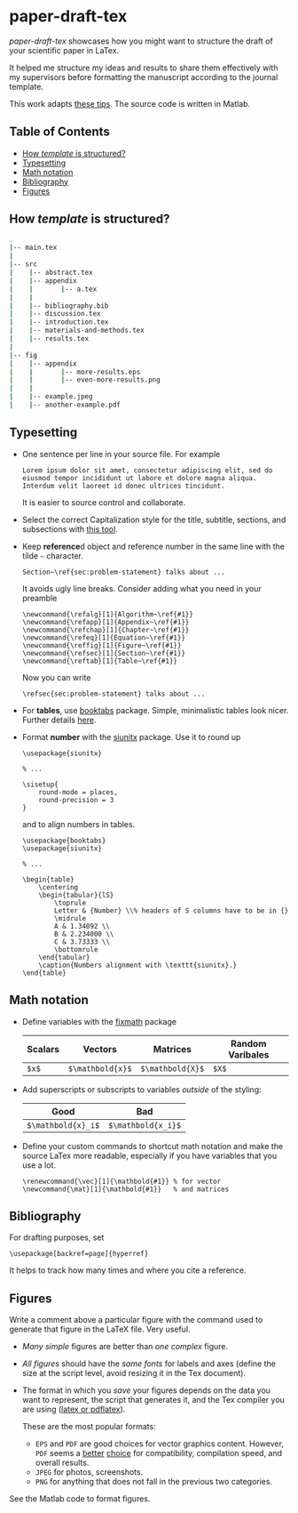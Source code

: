 # **paper-draft-tex**

*paper-draft-tex* showcases how you might want to structure the draft of your scientific paper in LaTex.

It helped me structure my ideas and results to share them effectively with my supervisors before formatting the manuscript according to the journal template.

This work adapts [these tips](https://github.com/Wookai/paper-tips-and-tricks).
The source code is written in Matlab.

## Table of Contents
- [How *template* is structured?](#how-template-is-structured)
- [Typesetting](#typesetting)
- [Math notation](#math-notation)
- [Bibliography](#bibliography)
- [Figures](#figures)

## How *template* is structured?


```bash
.
|-- main.tex
|
|-- src
|    |-- abstract.tex
|    |-- appendix
|    |       |-- a.tex
|    |
|    |-- bibliography.bib
|    |-- discussion.tex
|    |-- introduction.tex
|    |-- materials-and-methods.tex
|    |-- results.tex
|
|-- fig
|    |-- appendix
|    |       |-- more-results.eps
|    |       |-- even-more-results.png
|    |
|    |-- example.jpeg
|    |-- another-example.pdf
```

## Typesetting

- One sentence per line in your source file. For example
    ```
    Lorem ipsum dolor sit amet, consectetur adipiscing elit, sed do eiusmod tempor incididunt ut labore et dolore magna aliqua.
    Interdum velit laoreet id donec ultrices tincidunt.
    ```
    It is easier to source control and collaborate.
- Select the correct Capitalization style for the title, subtitle, sections, and subsections with [this tool](https://capitalizemytitle.com/).
- Keep **reference**d object and reference number in the same line with the tilde `~` character. 
    ```
    Section~\ref{sec:problem-statement} talks about ...
    ```
    It avoids ugly line breaks. 
    Consider adding what you need in your preamble
    ```
    \newcommand{\refalg}[1]{Algorithm~\ref{#1}}
    \newcommand{\refapp}[1]{Appendix~\ref{#1}}
    \newcommand{\refchap}[1]{Chapter~\ref{#1}}
    \newcommand{\refeq}[1]{Equation~\ref{#1}}
    \newcommand{\reffig}[1]{Figure~\ref{#1}}
    \newcommand{\refsec}[1]{Section~\ref{#1}}
    \newcommand{\reftab}[1]{Table~\ref{#1}}
    ```

    Now you can write
    ```
    \refsec{sec:problem-statement} talks about ...
    ```
- For **tables**, use [booktabs](https://www.ctan.org/pkg/booktabs) package. 
  Simple, minimalistic tables look nicer. Further details [here](https://people.inf.ethz.ch/markusp/teaching/guides/guide-tables.pdf).
- Format **number** with the [siunitx](https://ctan.org/pkg/siunitx) package. 
    Use it to round up
    ```
    \usepackage{siunitx}

    % ...

    \sisetup{
        round-mode = places,
        round-precision = 3
    }  
    ```
    and to align numbers in tables.
    ```
    \usepackage{booktabs}
    \usepackage{siunitx}

    % ...

    \begin{table}
        \centering
        \begin{tabular}{lS}
            \toprule
            Letter & {Number} \\% headers of S columns have to be in {}
            \midrule
            A & 1.34092 \\
            B & 2.234000 \\
            C & 3.73333 \\
            \bottomrule
        \end{tabular}
        \caption{Numbers alignment with \texttt{siunitx}.}
    \end{table}
    ```


## Math notation

- Define variables with the [fixmath](https://www.ctan.org/pkg/fixmath) package

    | Scalars | Vectors | Matrices | Random Varibales
    |--------------|-----------|--------------|-----------|
    |`$x$`|`$\mathbold{x}$`|`$\mathbold{X}$`|`$X$`|

- Add superscripts or subscripts to variables *outside* of the styling:

    | Good | Bad |
    |--------------|-----------|
    | `$\mathbold{x}_i$` | `$\mathbold{x_i}$` 

- Define your custom commands to shortcut math notation and make the source LaTex more readable, especially if you have variables that you use a lot.

    ```
    \renewcommand{\vec}[1]{\mathbold{#1}} % for vector
    \newcommand{\mat}[1]{\mathbold{#1}}   % and matrices
    ```

## Bibliography

For drafting purposes, set

```
\usepackage[backref=page]{hyperref}
```

It helps to track how many times and where you cite a reference.

## Figures

Write a comment above a particular figure with the command used to generate that figure in the LaTeX file. 
Very useful.

- *Many simple* figures are better than *one complex* figure.

- *All figures* should have the *same fonts* for labels and axes (define the size at the script level, avoid resizing it in the Tex document).

- The format in which you *save* your figures depends on the data you want to represent, the script that generates it, and the Tex compiler you are using ([latex or pdflatex](https://www.overleaf.com/learn/latex/Choosing_a_LaTeX_Compiler)).

    These are the most popular formats:
    - `EPS` and `PDF` are good choices for vector graphics content. 
    However, `PDF` seems a [better](https://tex.stackexchange.com/questions/1072/which-graphics-formats-can-be-included-in-documents-processed-by-latex-or-pdflat) [choice](https://tex.stackexchange.com/questions/2092/which-figure-type-to-use-pdf-or-eps) for compatibility, compilation speed, and overall results.
    - `JPEG` for photos, screenshots.
    - `PNG` for anything that does not fall in the previous two categories.

See the Matlab code to format figures.
